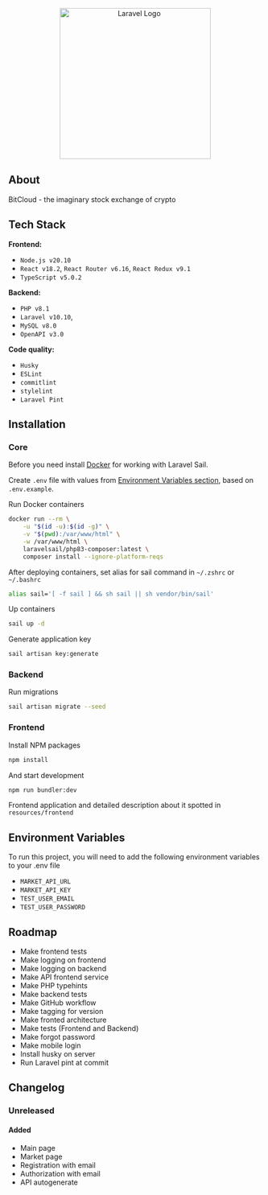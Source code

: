 <p align="center"><img src="https://i.ibb.co/z8YpTnH/logo.png" width="300" alt="Laravel Logo"></p>

## About

BitCloud - the imaginary stock exchange of crypto

## Tech Stack

**Frontend:**

-   `Node.js v20.10`
-   `React v18.2`, `React Router v6.16`, `React Redux v9.1`
-   `TypeScript v5.0.2`

**Backend:**

-   `PHP v8.1`
-   `Laravel v10.10`,
-   `MySQL v8.0`
-   `OpenAPI v3.0`

**Code quality:**

-   `Husky`
-   `ESLint`
-   `commitlint`
-   `stylelint`
-   `Laravel Pint`

## Installation

### Core

Before you need install [Docker](https://www.docker.com/) for working with Laravel Sail.

Create `.env` file with values from <a href="#env-variables">Environment Variables section</a>, based on `.env.example`.

Run Docker containers

```bash
docker run --rm \
    -u "$(id -u):$(id -g)" \
    -v "$(pwd):/var/www/html" \
    -w /var/www/html \
    laravelsail/php83-composer:latest \
    composer install --ignore-platform-reqs
```

After deploying containers, set alias for sail command in `~/.zshrc` or `~/.bashrc`

```bash
alias sail='[ -f sail ] && sh sail || sh vendor/bin/sail'
```

Up containers

```bash
sail up -d
```

Generate application key

```bash
sail artisan key:generate
```

### Backend

Run migrations

```bash
sail artisan migrate --seed
```

### Frontend

Install NPM packages

```bash
npm install
```

And start development

```bash
npm run bundler:dev
```

Frontend application and detailed description
about it spotted in `resources/frontend`

<a name="env-variables"></a>

## Environment Variables

To run this project, you will need to add the following environment variables to your .env file

-   `MARKET_API_URL`
-   `MARKET_API_KEY`
-   `TEST_USER_EMAIL`
-   `TEST_USER_PASSWORD`

## Roadmap

-   Make frontend tests
-   Make logging on frontend
-   Make logging on backend
-   Make API frontend service
-   Make PHP typehints
-   Make backend tests
-   Make GitHub workflow
-   Make tagging for version
-   Make fronted architecture
-   Make tests (Frontend and Backend)
-   Make forgot password
-   Make mobile login
-   Install husky on server
-   Run Laravel pint at commit

## Changelog

### Unreleased

#### Added

-   Main page
-   Market page
-   Registration with email
-   Authorization with email
-   API autogenerate
